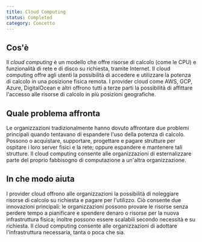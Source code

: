 ```yaml
---
title: Cloud Computing
status: Completed
category: Concetto
---
```


## Cos'è
Il _cloud computing_ è un modello che offre risorse di calcolo (come le CPU) e funzionalità di rete e di disco su richiesta, tramite Internet. Il cloud computing offre agli utenti la possibilità di accedere e utilizzare la potenza di calcolo in una posizione fisica remota. I provider cloud come AWS, GCP, Azure, DigitalOcean e altri offrono tutti a terze parti la possibilità di affittare l'accesso alle risorse di calcolo in più posizioni geografiche.

## Quale problema affronta 
Le organizzazioni tradizionalmente hanno dovuto affrontare due problemi principali quando tentavano di espandere l'uso della potenza di calcolo. Possono o acquistare, supportare, progettare e pagare strutture per ospitare i loro server fisici e la rete; oppure espandere e mantenere tali strutture. Il cloud computing consente alle organizzazioni di esternalizzare parte del proprio fabbisogno di computazione a un'altra organizzazione.

## In che modo aiuta
I provider cloud offrono alle organizzazioni la possibilità di noleggiare risorse di calcolo su richiesta e pagare per l'utilizzo. Ciò consente due innovazioni principali: le organizzazioni possono provare le risorse senza perdere tempo a pianificare e spendere denaro o risorse per la nuova infrastruttura fisica; inoltre possono essere scalabili secondo necessità e su richiesta. Il cloud computing consente alle organizzazioni di adottare l'infrastruttura necessaria, tanta o poca che sia.